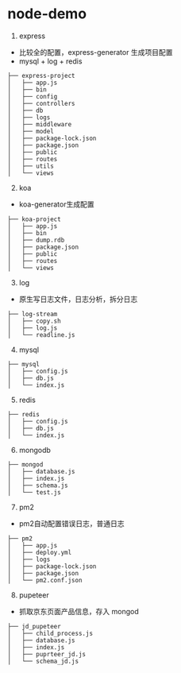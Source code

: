# node-demo
1. express
- 比较全的配置，express-generator 生成项目配置
- mysql + log  + redis
```
├── express-project
│   ├── app.js
│   ├── bin
│   ├── config
│   ├── controllers
│   ├── db
│   ├── logs
│   ├── middleware
│   ├── model
│   ├── package-lock.json
│   ├── package.json
│   ├── public
│   ├── routes
│   ├── utils
│   └── views
```

2. koa
- koa-generator生成配置
```
├── koa-project
│   ├── app.js
│   ├── bin
│   ├── dump.rdb
│   ├── package.json
│   ├── public
│   ├── routes
│   └── views
```
3. log
- 原生写日志文件，日志分析，拆分日志
```
├── log-stream
│   ├── copy.sh
│   ├── log.js
│   └── readline.js
```
4. mysql
```
├── mysql
│   ├── config.js
│   ├── db.js
│   └── index.js
```
5. redis
```
├── redis
│   ├── config.js
│   ├── db.js
│   └── index.js
```
6. mongodb
```
├── mongod
│   ├── database.js
│   ├── index.js
│   ├── schema.js
│   └── test.js
```
7. pm2
- pm2自动配置错误日志，普通日志
```
├── pm2
│   ├── app.js
│   ├── deploy.yml
│   ├── logs
│   ├── package-lock.json
│   ├── package.json
│   └── pm2.conf.json
```
8. pupeteer
- 抓取京东页面产品信息，存入 mongod
```
├── jd_pupeteer
│   ├── child_process.js
│   ├── database.js
│   ├── index.js
│   ├── puprteer_jd.js
│   └── schema_jd.js
```
